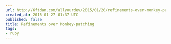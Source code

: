 ```yaml
---
url: http://6ftdan.com/allyourdev/2015/01/20/refinements-over-monkey-patching/
created_at: 2015-01-27 01:37 UTC
published: false
title: Refinements over Monkey-patching
tags:
- ruby
---
```



